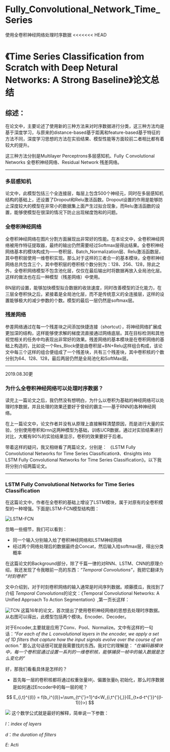 # Fully_Convolutional_Network_Time_Series
使用全卷积神经网络处理时序数据
<<<<<<< HEAD

# 《Time Series Classification from Scratch with Deep Netural Networks: A Strong Baseline》论文总结

## 综述：
在论文中，主要论述了使用新的三种方法来对时序数据进行分类，这三种方法均是基于深度学习，与原来的distance-based基于距离和feature-based基于特征的方法不同，深度学习思想的方法在实验结果、模型性能等方面较前二者相比都有着较大的提升。

这三种方法分别是Multilayer Perceptrons多层感知机、Fully Ｃonvolutional Networks 全卷积神经网络、Residual Network 残差网络。

---
### 多层感知机

论文中，此模型包括三个全连接层，每层上包含500个神经元，同时在多层感知机结构的基础上，还设置了Dropout和Relu激活函数。Dropout设置的作用是能够防止深度较大的模型在非常小的数据集上面产生过拟合现象，而Relu激活函数的设置，能够使模型在很深的情况下防止出现梯度饱和的问题。

### 全卷积神经网络
全卷积神经网络在图片分割方面展现出非常好的性能。在本论文中，全卷积神经网络被用作特征提取器，最终的输出仍然需要经过Softmax层得出结果。全卷积神经网络基本的模块构成为——卷积层、Batch_Normalization层、Relu激活函数层，其中卷积层使用一维卷积实现。那么对于这样的三者合一的基本模块，全卷积神经网络总共包含三个，其中卷积层的卷积核个数分别为：128、256、128，除此之外，全卷积网络模型不包含池化层，仅仅在最后输出时将数据再放入全局池化层。这样的做法也在后一种模型（残差网络）中使用。

BN层的设置，能够加快模型拟合数据的收敛速度，同时改善模型的泛化能力，在三层全卷积快之后，紧接着是全局池化层，而不是传统意义的全连接层，这样的设置能够极大的减少参数的个数。模型的最后一层仍然是softmax层。

### 残差网络

参差网络通过在每一个残差块之间添加快捷连接（shortcut），将神经网络扩展成更加深的结构，这样能够使求解的梯度流直接通过网络底层。其在目标检测和其他视觉相关的任务中均表现出非常好的效果。残差网络的基本模块是在卷积网络的基础上构造的，比如说一个Res_Block便是由卷积层+BN+Relu这样组合构成，该论文中每三个这样的组合便组成了一个残差块，共有三个残差块，其中卷积核的个数分别为64、128、128，最后两层仍然是全局池化和SoftMax层。

---

2019.08.30更
### 为什么全卷积神经网络可以处理时序数据？

读完上一篇论文之后，我仍然没有想明白，为什么以卷积为基础的神经网络可以处理时序数据，并且处理的效果还要好于曾经的霸主——基于RNN的各种神经网络。

在上一篇论文中，论文作者并没有从原理上直接解释清楚原因，而是进行大量的实验，分别使用卷积和rnn这两种模型为基础，训练UCR数据，通过对实验结果进行对比，大概有90%的实验结果显示，卷积的效果要好于后者。

带着这样的疑问，我又相继看了两篇论文，分别是：
《LSTM Fully Convolutional Networks for Time Series Classification》、《Insights into LSTM Fully Convolutional Networks for Time Series Classification》。以下我将分别介绍两篇论文。
___

### LSTM Fully Convolutional Networks for Time Series Classification
在这篇论文中，作者在全卷积的基础上增设了LSTM模块，属于对原有的全卷积模型的一种增强。下面是LSTM-FCN模型结构图：

![LSTM-FCN](./images/LSTM-FCN.png)

忽略一些细节，我们可以看到：
* 同一个输入分别输入给了卷积神经网络和LSTM神经网络
* 经过两个网络处理后的数据最终会Concat，然后输入给softmax层，得出分类概率

在这篇论文的Background部分，除了千篇一律的对RNN、LSTM、CNN的原理介绍，我还发现了令我眼前一亮的东西：*“Temporal Convolutions”*，我把它翻译为 *“时刻卷积”*

文中介绍到，对于时刻卷积网络的输入通常是时间序列数据。顺藤摸瓜，我找到了介绍 *Temporal Convolutions*的论文：《Temporal Convolutional Networks: A Unified Approach To Action Segmentation》,第一页长这样：

![TCN](./images/TCN.png)
这篇16年的论文，首次提出了使用卷积神经网络的思想去处理时序数据。从右图可以得出，此模型包括两个模块。Encoder、Decoder。

对于Encoder,主要就是应用了Conv、Pool、Normalize。文中有这样的一句话：*“For each of the L convolutional layers in the encoder, we apply a set of 1D filters that capture how the input signals evolve over the course of an action.”*
那么这句话很可就是我需要找的东西。我对它的理解是：
*“在编码器模块中，每一个卷积层通过设置一系列的一维卷积核，能够捕获一帧中的输入数据是怎么变化的”*

好，那我们看看具体是怎样的？
* 首先每一层的卷积核都将通过权重张量$W_i$、偏置张量$b_i$ 初始化，那么时序数据是如何通过Encoder中的每一层的呢？

$$
E_{i,t}^{(l)} = f(b_i^{(l)}+\sum_{t^{'}=1}^d<W_{i,t^{'}{,}}{E_{t+d-t^{'}}^{(l-1)}}>)
$$

<img src="http://www.forkosh.com/mathtex.cgi? E_{i,t}^{(l)} = f(b_i^{(l)}+\sum_{t^{'}=1}^d<W_{i,t^{'}{,}}{E_{t+d-t^{'}}^{(l-1)}}>)">
这个数学公式就是最好的解释，简单说一下参数：

$l$：*index of layers*

$d$：*the duration of filters*

$E$: Acti